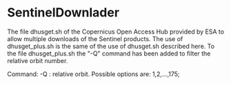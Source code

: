 # SentinelDownlader
The file dhusget.sh of the Copernicus Open Access Hub provided by ESA to allow multiple downloads of the Sentinel products.
The use of dhusget_plus.sh is the same of the use of dhusget.sh described here.
To the file dhusget_plus.sh the "-Q" command has been added to filter the relative orbit number.

Command: -Q <relative orbit>		: relative orbit. Possible options are: 1,2,...,175;

